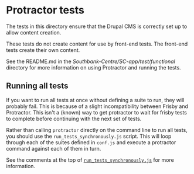 # Protractor tests

The tests in this directory ensure that the Drupal CMS is correctly set up to allow content creation.

These tests do not create content for use by front-end tests. The front-end tests create their own content.

See the README.md in the *Southbank-Centre/SC-app/test/functional* directory for more information on using Protractor and running the tests.

## Running all tests

If you want to run all tests at once without defining a suite to run, they will probably fail. This is because of a slight incompatibility between Frisby and Protractor. This isn't a (known) way to get protractor to wait for frisby tests to complete before continuing with the next set of tests.

Rather than calling `protractor` directly on the command line to run all tests, you should use the `run_tests_synchronously.js` script. This will loop through each of the suites defined in `conf.js` and execute a protractor command against each of them in turn.

See the comments at the top of [`run_tests_synchronously.js`](https://github.com/Southbank-Centre/southbankcentre.org-CMS/blob/master/test/functional/run_suites_synchronously.js) for more information.